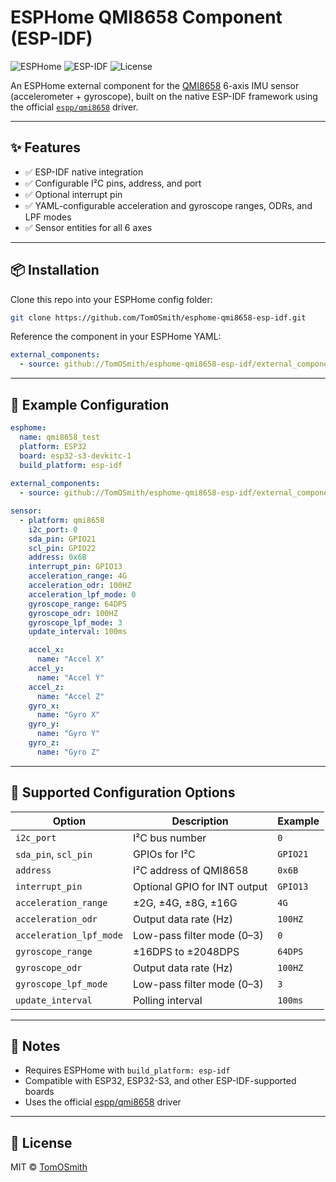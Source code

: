 # ESPHome QMI8658 Component (ESP-IDF)

![ESPHome](https://img.shields.io/badge/ESPHome-External%20Component-blue)
![ESP-IDF](https://img.shields.io/badge/Framework-ESP--IDF-green)
![License](https://img.shields.io/github/license/TomOSmith/esphome-qmi8658-esp-idf)

An ESPHome external component for the [QMI8658](https://www.qstcorp.com/product/6-axis/qmi8658.html) 6-axis IMU sensor (accelerometer + gyroscope), built on the native ESP-IDF framework using the official [`espp/qmi8658`](https://components.espressif.com/components/espp/qmi8658) driver.

---

## ✨ Features

- ✅ ESP-IDF native integration
- ✅ Configurable I²C pins, address, and port
- ✅ Optional interrupt pin
- ✅ YAML-configurable acceleration and gyroscope ranges, ODRs, and LPF modes
- ✅ Sensor entities for all 6 axes

---

## 📦 Installation

Clone this repo into your ESPHome config folder:

```bash
git clone https://github.com/TomOSmith/esphome-qmi8658-esp-idf.git
```

Reference the component in your ESPHome YAML:

```yaml
external_components:
  - source: github://TomOSmith/esphome-qmi8658-esp-idf/external_components/qmi8658_esphome
```

---

## 🧪 Example Configuration

```yaml
esphome:
  name: qmi8658_test
  platform: ESP32
  board: esp32-s3-devkitc-1
  build_platform: esp-idf
  
external_components:
  - source: github://TomOSmith/esphome-qmi8658-esp-idf/external_components/qmi8658_esphome

sensor:
  - platform: qmi8658
    i2c_port: 0
    sda_pin: GPIO21
    scl_pin: GPIO22
    address: 0x6B
    interrupt_pin: GPIO13
    acceleration_range: 4G
    acceleration_odr: 100HZ
    acceleration_lpf_mode: 0
    gyroscope_range: 64DPS
    gyroscope_odr: 100HZ
    gyroscope_lpf_mode: 3
    update_interval: 100ms

    accel_x:
      name: "Accel X"
    accel_y:
      name: "Accel Y"
    accel_z:
      name: "Accel Z"
    gyro_x:
      name: "Gyro X"
    gyro_y:
      name: "Gyro Y"
    gyro_z:
      name: "Gyro Z"
```

---

## 🧰 Supported Configuration Options

| Option                 | Description                            | Example       |
|------------------------|----------------------------------------|---------------|
| `i2c_port`             | I²C bus number                         | `0`           |
| `sda_pin`, `scl_pin`   | GPIOs for I²C                          | `GPIO21`      |
| `address`              | I²C address of QMI8658                 | `0x6B`        |
| `interrupt_pin`        | Optional GPIO for INT output           | `GPIO13`      |
| `acceleration_range`   | ±2G, ±4G, ±8G, ±16G                    | `4G`          |
| `acceleration_odr`     | Output data rate (Hz)                  | `100HZ`       |
| `acceleration_lpf_mode`| Low-pass filter mode (0–3)             | `0`           |
| `gyroscope_range`      | ±16DPS to ±2048DPS                     | `64DPS`       |
| `gyroscope_odr`        | Output data rate (Hz)                  | `100HZ`       |
| `gyroscope_lpf_mode`   | Low-pass filter mode (0–3)             | `3`           |
| `update_interval`      | Polling interval                       | `100ms`       |

---

## 🧠 Notes

- Requires ESPHome with `build_platform: esp-idf`
- Compatible with ESP32, ESP32-S3, and other ESP-IDF-supported boards
- Uses the official [espp/qmi8658](https://components.espressif.com/components/espp/qmi8658) driver

---

## 📜 License

MIT © [TomOSmith](https://github.com/TomOSmith)